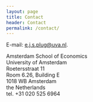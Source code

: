 ```yaml
---
layout: page
title: Contact
header: Contact
permalink: /contact/
---
```


E-mail: [e.j.s.plug@uva.nl](mailto:e.j.s.plug@uva.nl).

<p>

Amsterdam School of Economics<br/>
University of Amsterdam<br/> 
Roetersstraat 11<br/> 
Room 6.26, Building E<br/> 
1018 WB Amsterdam<br/> 
the Netherlands<br/> 
tel. +31 020 525 6964<br/> 

</p>
